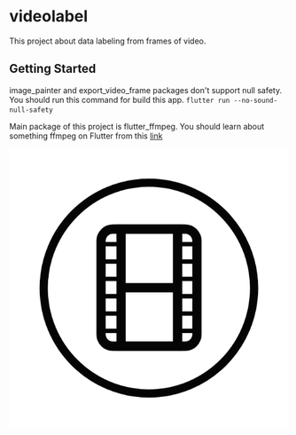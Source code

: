 # videolabel

This project about data labeling from frames of video.

## Getting Started

image_painter and export_video_frame packages don't support null safety.
You should run this command for build this app.
`flutter run --no-sound-null-safety`

Main package of this project is flutter_ffmpeg. 
You should learn about something ffmpeg on Flutter from this [link](https://pub.dev/packages/flutter_ffmpeg)   


<img src="5884-video-movie.gif" width="512"/>

